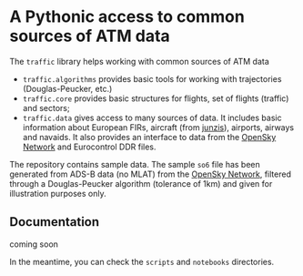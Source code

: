 # A Pythonic access to common sources of ATM data

The `traffic` library helps working with common sources of ATM data

- `traffic.algorithms` provides basic tools for working with trajectories (Douglas-Peucker, etc.)
- `traffic.core` provides basic structures for flights, set of flights (traffic) and sectors;
- `traffic.data` gives access to many sources of data. It includes basic information about European FIRs, aircraft (from [junzis](https://junzisun.com/adb/)), airports, airways and navaids. It also provides an interface to data from the [OpenSky Network](https://opensky-network.org/) and Eurocontrol DDR files.

The repository contains sample data. The sample `so6` file has been generated from ADS-B data (no MLAT) from the [OpenSky Network](https://opensky-network.org/), filtered through a Douglas-Peucker algorithm (tolerance of 1km) and given for illustration purposes only.

## Documentation

coming soon

In the meantime, you can check the `scripts` and `notebooks` directories.
